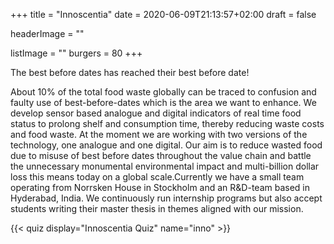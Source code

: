 +++
title = "Innoscentia"
date = 2020-06-09T21:13:57+02:00
draft = false

headerImage = ""

listImage = ""
burgers = 80
+++

The best before dates has reached their best before date!

About 10% of the total food waste globally can be traced to confusion and faulty use of
best-before-dates which is the area we want to enhance. We develop sensor based analogue
and digital indicators of real time food status to prolong shelf and consumption time,
thereby reducing waste costs and food waste. At the moment we are working with two
versions of the technology, one analogue and one digital. Our aim is to reduce wasted
food due to misuse of best before dates throughout the value chain and battle the
unnecessary monumental environmental impact and multi-billion dollar loss this means
today on a global scale.Currently we have a small team operating from Norrsken House in
Stockholm and an R&D-team based in Hyderabad, India. We continuously run internship programs
but also accept students writing their master thesis in themes aligned with our mission.

{{< quiz display="Innoscentia Quiz" name="inno" >}}
